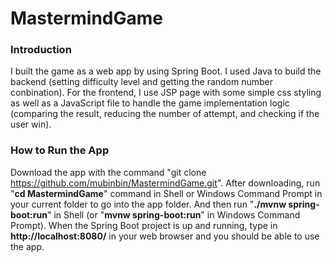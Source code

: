# MastermindGame

### Introduction ###
I built the game as a web app by using Spring Boot. I used Java to build the backend (setting difficulty level and getting the random number conbination). For the frontend, I use JSP page with some simple css styling as well as a JavaScript file to handle the game implementation logic (comparing the result, reducing the number of attempt, and checking if the user win).

### How to Run the App ###
Download the app with the command "git clone https://github.com/mubinbin/MastermindGame.git". After downloading, run "**cd MastermindGame**" command in Shell or Windows Command Prompt in your current folder to go into the app folder. And then run "**./mvnw spring-boot:run**" in Shell (or "**mvnw spring-boot:run**" in Windows Command Prompt). When the Spring Boot project is up and running, type in **http://localhost:8080/** in your web browser and you should be able to use the app.
